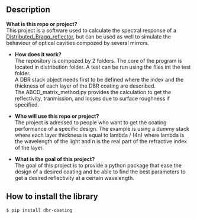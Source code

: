 ## Description

**What is this repo or project?**  
This project is a software used to calculate the spectral response of a [Distributed_Bragg_reflector](https://en.wikipedia.org/wiki/Distributed_Bragg_reflector), but can be used as well to simulate the behaviour of optical cavities compozed by several mirrors.

* **How does it work?**  
The repository is compozed by 2 folders. The core of the program is located in distribution folder. A test can be run using the files int the test folder.  
A DBR stack object needs first to be defined where the index and the thickness of each layer of the DBR coating are described.  
The ABCD_matrix_method.py provides the calculation to get the reflectivity, tranmission, and losses due to surface roughness if specified.

* **Who will use this repo or project?**  
The project is adressed to people who want to get the coating performance of a specific design. The example is using a dummy stack where each layer thickness is equal to lambda / (4n) where lambda is the wavelength of the light and n is the real part of the refractive index of the layer.

* **What is the goal of this project?**   
The goal of this project is to provide a python package that ease the design of a desired coating and be able to find the best parameters to get a desired reflectivity at a certain wavelength. 

## How to install the library  
```shell
$ pip install dbr-coating
```